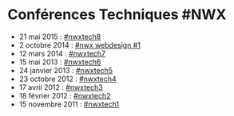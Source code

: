 # Conférences Techniques #NWX

 - 21 mai 2015 : [#nwxtech8](150521-nwxtech8.md)
 - 2 octobre 2014 : [#nwx webdesign #1](141002-nwxwd1.md)
 - 12 mars 2014 : [#nwxtech7](140312-nwxtech7.md)
 - 15 mai 2013 : [#nwxtech6](130515-nwxtech6.md)
 - 24 janvier 2013 : [#nwxtech5](130124-nwxtech5.md)
 - 23 octobre 2012 : [#nwxtech4](121023-nwxtech4.md)
 - 17 avril 2012 : [#nwxtech3](120417-nwxtech3.md)
 - 18 février 2012 : [#nwxtech2](120218-nwxtech2.md)
 - 15 novembre 2011 : [#nwxtech1](111115-nwxtech1.md)
